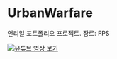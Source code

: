 # UrbanWarfare
언리얼 포트폴리오 프로젝트. 장르: FPS
   
[![유튜브 영상 보기](http://img.youtube.com/vi/vbSj8ONZZ3E/0.jpg)](https://youtu.be/vbSj8ONZZ3E)
